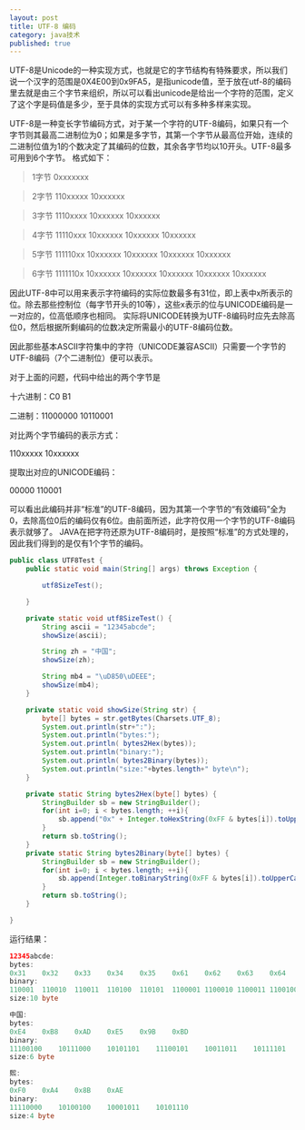 ```yaml
---
layout: post
title: UTF-8 编码
category: java技术
published: true
---
```


UTF-8是Unicode的一种实现方式，也就是它的字节结构有特殊要求，所以我们说一个汉字的范围是0X4E00到0x9FA5，是指unicode值，至于放在utf-8的编码里去就是由三个字节来组织，所以可以看出unicode是给出一个字符的范围，定义了这个字是码值是多少，至于具体的实现方式可以有多种多样来实现。

UTF-8是一种变长字节编码方式，对于某一个字符的UTF-8编码，如果只有一个字节则其最高二进制位为0；如果是多字节，其第一个字节从最高位开始，连续的二进制位值为1的个数决定了其编码的位数，其余各字节均以10开头。UTF-8最多可用到6个字节。 
格式如下：
 
>1字节 0xxxxxxx 

>2字节 110xxxxx 10xxxxxx 

>3字节 1110xxxx 10xxxxxx 10xxxxxx 

>4字节 11110xxx 10xxxxxx 10xxxxxx 10xxxxxx 

>5字节 111110xx 10xxxxxx 10xxxxxx 10xxxxxx 10xxxxxx 

>6字节 1111110x 10xxxxxx 10xxxxxx 10xxxxxx 10xxxxxx 10xxxxxx 

因此UTF-8中可以用来表示字符编码的实际位数最多有31位，即上表中x所表示的位。除去那些控制位（每字节开头的10等），这些x表示的位与UNICODE编码是一一对应的，位高低顺序也相同。 
实际将UNICODE转换为UTF-8编码时应先去除高位0，然后根据所剩编码的位数决定所需最小的UTF-8编码位数。 

因此那些基本ASCII字符集中的字符（UNICODE兼容ASCII）只需要一个字节的UTF-8编码（7个二进制位）便可以表示。 

对于上面的问题，代码中给出的两个字节是 

十六进制：C0 B1 

二进制：11000000 10110001 

对比两个字节编码的表示方式： 

110xxxxx 10xxxxxx 

提取出对应的UNICODE编码： 

00000 110001 

可以看出此编码并非“标准”的UTF-8编码，因为其第一个字节的“有效编码”全为0，去除高位0后的编码仅有6位。由前面所述，此字符仅用一个字节的UTF-8编码表示就够了。 
JAVA在把字符还原为UTF-8编码时，是按照“标准”的方式处理的，因此我们得到的是仅有1个字节的编码。


```java
public class UTF8Test {
    public static void main(String[] args) throws Exception {

        utf8SizeTest();

    }

    private static void utf8SizeTest() {
        String ascii = "12345abcde";
        showSize(ascii);

        String zh = "中国";
        showSize(zh);

        String mb4 = "\uD850\uDEEE";
        showSize(mb4);
    }

    private static void showSize(String str) {
        byte[] bytes = str.getBytes(Charsets.UTF_8);
        System.out.println(str+":");
        System.out.println("bytes:");
        System.out.println( bytes2Hex(bytes));
        System.out.println("binary:");
        System.out.println( bytes2Binary(bytes));
        System.out.println("size:"+bytes.length+" byte\n");
    }

    private static String bytes2Hex(byte[] bytes) {
        StringBuilder sb = new StringBuilder();
        for(int i=0; i < bytes.length; ++i){
            sb.append("0x" + Integer.toHexString(0xFF & bytes[i]).toUpperCase()+"\t");
        }
        return sb.toString();
    }
    private static String bytes2Binary(byte[] bytes) {
        StringBuilder sb = new StringBuilder();
        for(int i=0; i < bytes.length; ++i){
            sb.append(Integer.toBinaryString(0xFF & bytes[i]).toUpperCase()+"\t");
        }
        return sb.toString();
    }

}
```

运行结果：

```java
12345abcde:
bytes:
0x31    0x32    0x33    0x34    0x35    0x61    0x62    0x63    0x64    0x65    
binary:
110001  110010  110011  110100  110101  1100001 1100010 1100011 1100100 1100101 
size:10 byte

中国:
bytes:
0xE4    0xB8    0xAD    0xE5    0x9B    0xBD    
binary:
11100100    10111000    10101101    11100101    10011011    10111101    
size:6 byte

𤋮:
bytes:
0xF0    0xA4    0x8B    0xAE    
binary:
11110000    10100100    10001011    10101110    
size:4 byte
```

